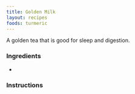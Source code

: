 ```yaml
---
title: Golden Milk
layout: recipes
foods: turmeric 
---
```


A golden tea that is good for sleep and digestion.

### Ingredients
- 

### Instructions


